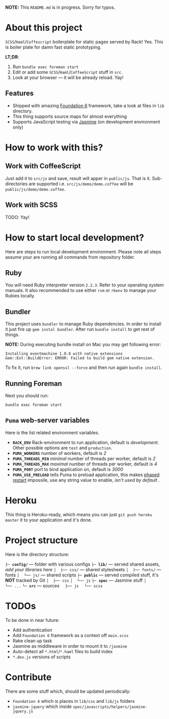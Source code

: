 **NOTE:** This `README.md` is in progress. Sorry for typos.


# About this project
`SCSS`/`Haml`/`Coffescript` boilerplate for static pages served by Rack!
Yes. This is boiler plate for damn fast static prototyping.

**LT;DR**:
1. Run `bundle exec foreman start`
2. Edit or add some `SCSS`/`Haml`/`CoffeeScript` stuff in `src`.
3. Look at your browser — it will be already reload. Yay!

## Features
- Shipped with amazing [Foundation 6](http://foundation.zurb.com/) framework, take a look at files in `lib` directory.
- This thing supports source maps for almost everything
- Supports JavaScript testing via [Jasmine](jasmine.github.io) (on development environment only)


# How to work with this?

## Work with CoffeeScript
Just add it to `src/js` and save, result will apper in `public/js`. That is it. Sub-directories are supported i.e. `src/js/demo/demo.coffee` will be `public/js/demo/demo.coffee`.

## Work with SCSS
TODO: Yay!


# How to start local development?
Here are steps to run local development environment.
Please note all steps assume your are running all commands from repository folder.

## Ruby
You will need Ruby interpreter version `2.2.3`. Refer to your operating system manuals. It also recommended to use either `rvm` or `rbenv` to manage your Rubies locally.

##  Bundler
This project uses `bundler` to manage Ruby dependencies.
In order to install it just fire up `gem instal bundler`. After run `bundle install` to get rest of things.

**NOTE:** During executing bundle install on Mac you may get following error:
```
Installing eventmachine 1.0.8 with native extensions
Gem::Ext::BuildError: ERROR: Failed to build gem native extension.
```
To fix it, run `brew link openssl --force` and then run again `bundle install`.

## Running Foreman
Next you should run:
```
bundle exec foreman start
```

## `Puma` web-server variables
Here is the list related environment variables.

- **`RACK_ENV`** Rack-environment to run application, default is *development*. Other possible options are `test` and `production`.
- **`PUMA_WORKERS`** number of workers, default is *2*
- **`PUMA_THREADS_MIN`** *minimal* number of threads per worker, default is *2*
- **`PUMA_THREADS_MAX`** *maximal* number of threads per worker, default is *4*
- **`PUMA_PORT`** port to bind application on, default is *3000*
- **`PUMA_USE_PRELOAD`** tells Puma to preload application, this makes [phased restart](https://github.com/puma/puma#normal-vs-hot-vs-phased-restart) impossile, use any string value to enable, *isn't used by default* .

# Heroku
This thing is Heroku-ready, which means you can just `git push heroku master` it to your application and it's done.

# Project structure
Here is the directory structure:

**`├─ config/`** — folder with various configs
**`├─ lib/`** — served shared assets, *add your libraries here*
`│  ├── css/` — shared stylesheets
`│  ├── fonts/` — fonts
`│  └── js/` — shared scripts
**`├─ public`** — served compiled stuff, it's **NOT** tracked by Git
`│  ├── css`
`│  └── js`
**`├─ spec`** — Jasmine stuff
`│      └── ...`
**`└─ src`** — sources
`  ├── js`
`  └── scss`


# TODOs
To be done in near future:
- Add authentication
- Add `Foundation 6` framework as a context off `main.scss`
- Rake clean up task
- Jasmine as middleware in order to mount it to `/jasmine`
- Auto-detect all `*.html`/`*.haml` files to build index
- `*.dev.js` versions of scripts


# Contribute
There are some stuff which, should be updated periodically:
- `Foundation 6` which is places in `lib/css` and `lib/js` folders
- `jasmine-jquery` which inside `spec/javascripts/helpers/jasmine-jquery.js`
